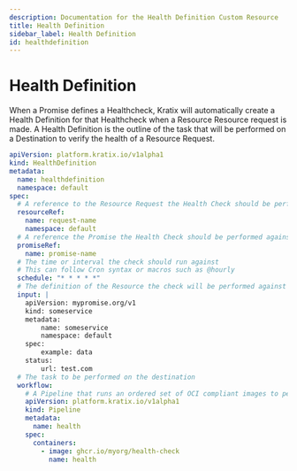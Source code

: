 ```yaml
---
description: Documentation for the Health Definition Custom Resource
title: Health Definition
sidebar_label: Health Definition
id: healthdefinition
---
```


# Health Definition

When a Promise defines a Healthcheck, Kratix will automatically create a Health Definition for that Healthcheck when a Resource Resource request is made. A Health Definition is the outline of the task that will be performed on a Destination to verify the health of a Resource Request.

```yaml
apiVersion: platform.kratix.io/v1alpha1
kind: HealthDefinition
metadata:
  name: healthdefinition
  namespace: default
spec:
  # A reference to the Resource Request the Health Check should be performed against
  resourceRef:
    name: request-name
    namespace: default
  # A reference the Promise the Health Check should be performed against
  promiseRef:
    name: promise-name
  # The time or interval the check should run against
  # This can follow Cron syntax or macros such as @hourly
  schedule: "* * * * *"
  # The definition of the Resource the check will be performed against
  input: |
    apiVersion: mypromise.org/v1
    kind: someservice
    metadata:
        name: someservice
        namespace: default
    spec:
        example: data
    status:
        url: test.com
  # The task to be performed on the destination
  workflow:
    # A Pipeline that runs an ordered set of OCI compliant images to perform health checks
    apiVersion: platform.kratix.io/v1alpha1
    kind: Pipeline
    metadata:
      name: health
    spec:
      containers:
        - image: ghcr.io/myorg/health-check
          name: health
```
